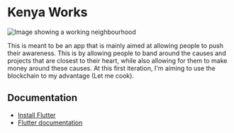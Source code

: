 # Kenya Works

![Image showing a working neighbourhood](https://images.pexels.com/photos/20470356/pexels-photo-20470356/free-photo-of-a-car-parked-to-help-repair-the-streetlight.jpeg?auto=compress&cs=tinysrgb&w=100/600/100)

This is meant to be an app that is mainly aimed at allowing people to push their awareness. This is by allowing people to band around the causes and projects that are closest to their heart, while also allowing for them to make money around these causes. At this first iteration, I'm aiming to use the blockchain to my advantage (Let me cook).

## Documentation
-  [Install Flutter](https://docs.flutter.dev/get-started/install)
-  [Flutter documentation](https://docs.flutter.dev/)

